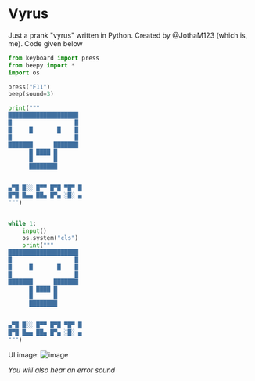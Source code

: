 # Vyrus
Just a prank "vyrus" written in Python. Created by @JothaM123 (which is, me). Code given below
```python
from keyboard import press
from beepy import *
import os

press("F11")
beep(sound=3)

print("""
████████████████████
█                  █
█     █       █    █
█                  █      
███████      ███████
      █ ████ █
      █      █
      ████████

                      
▄▀█ █░░ █▀▀ █▀█ ▀█▀ █
█▀█ █▄▄ ██▄ █▀▄ ░█░ ▄
""")


while 1:
    input()
    os.system("cls")
    print("""
████████████████████
█                  █
█     █       █    █
█                  █      
███████      ███████
      █ ████ █
      █      █
      ████████

                              
▄▀█ █░░ █▀▀ █▀█ ▀█▀ █
█▀█ █▄▄ ██▄ █▀▄ ░█░ ▄
""")
```

UI image:
![image](https://user-images.githubusercontent.com/83907753/198041312-eab5b4d8-301f-4f85-b617-9b3e93dfc53f.png)

*You will also hear an error sound*

